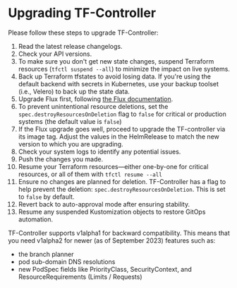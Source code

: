 # Upgrading TF-Controller

Please follow these steps to upgrade TF-Controller:

1. Read the latest release changelogs.
2. Check your API versions.
3. To make sure you don't get new state changes, suspend Terraform resources (`tfctl suspend --all`) to minimize the impact on live systems.
4. Back up Terraform tfstates to avoid losing data. If you're using the default backend with secrets in Kubernetes, use your backup toolset (i.e., Velero) to back up the state data.
5. Upgrade Flux first, following [the Flux documentation](https://fluxcd.io/flux/installation/upgrade/).
6. To prevent unintentional resource deletions, set the `spec.destroyResourcesOnDeletion` flag to `false` for critical or production systems (the default value is `false`)
7. If the Flux upgrade goes well, proceed to upgrade the TF-controller via its image tag. Adjust the values in the HelmRelease to match the new version to which you are upgrading.
8. Check your system logs to identify any potential issues.
9. Push the changes you made.
10. Resume your Terraform resources—either one-by-one for critical resources, or all of them with `tfctl resume --all`
11. Ensure no changes are planned for deletion. TF-Controller has a flag to help prevent the deletion: `spec.destroyResourcesOnDeletion`. This is set to `false` by default.
12. Revert back to auto-approval mode after ensuring stability.
13. Resume any suspended Kustomization objects to restore GitOps automation.

TF-Controller supports v1alpha1 for backward compatibility. This means that you need v1alpha2 for newer (as of September 2023) features such as:
- the branch planner
- pod sub-domain DNS resolutions
- new PodSpec fields like PriorityClass, SecurityContext, and ResourceRequirements (Limits / Requests)
